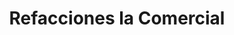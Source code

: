 ---
title: "Refacciones la Comercial"
url: /san-luis-rio-colorado/refacciones-la-comercial-av-libertad-33-y-34/
shop: Autoteile
---